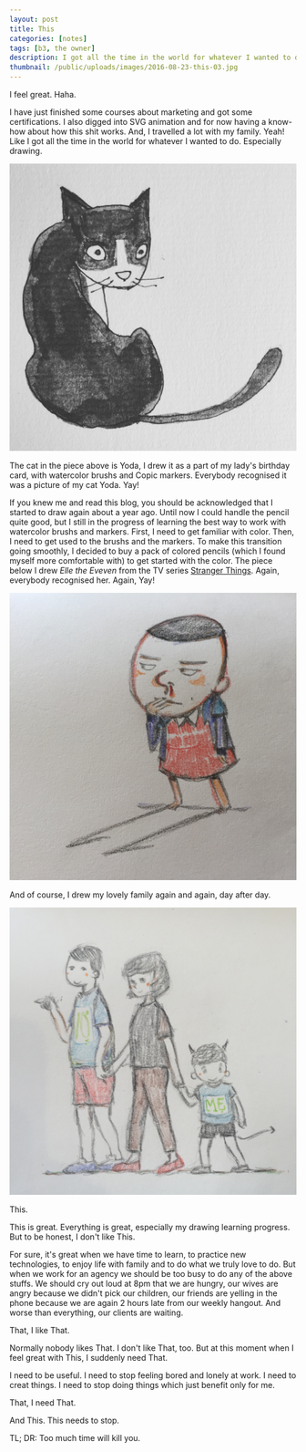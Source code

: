 ```yaml
---
layout: post
title: This
categories: [notes]
tags: [b3, the owner]
description: I got all the time in the world for whatever I wanted to do. Especially drawing.
thumbnail: /public/uploads/images/2016-08-23-this-03.jpg
---
```



I feel great. Haha.

I have just finished some courses about marketing and got some certifications. I also digged into SVG animation and for now having a know-how about how this shit works. And, I travelled a lot with my family. Yeah! Like I got all the time in the world for whatever I wanted to do. Especially drawing.

![Yoda the Cat](/public/uploads/images/2016-08-23-this-03.jpg "Yoda the Cat")

The cat in the piece above is Yoda, I drew it as a part of my lady's birthday card, with watercolor brushs and Copic markers. Everybody recognised it was a picture of my cat Yoda. Yay!

If you knew me and read this blog, you should be acknowledged that I started to draw again about a year ago. Until now I could handle the pencil quite good, but I still in the progress of learning the best way to work with watercolor brushs and markers. First, I need to get familiar with color. Then, I need to get used to the brushs and the markers. To make this transition going smoothly, I decided to buy a pack of colored pencils (which I found myself more comfortable with) to get started with the color. The piece below I drew *Elle the Eveven* from the TV series [Stranger Things](https://en.wikipedia.org/wiki/Stranger_Things_(TV_series)). Again, everybody recognised her. Again, Yay!

![El the Eleven](/public/uploads/images/2016-08-23-this-01.jpg "El the Eleven")

And of course, I drew my lovely family again and again, day after day.

![The Husband, the Lion and the Deer](/public/uploads/images/2016-08-23-this-02.jpg "The Husband, the Lion and the Deer")

This.

This is great. Everything is great, especially my drawing learning progress. But to be honest, I don't like This.

For sure, it's great when we have time to learn, to practice new technologies, to enjoy life with family and to do what we truly love to do. But when we work for an agency we should be too busy to do any of the above stuffs. We should cry out loud at 8pm that we are hungry, our wives are angry because we didn't pick our children, our friends are yelling in the phone because we are again 2 hours late from our weekly hangout. And worse than everything, our clients are waiting.

That, I like That.

Normally nobody likes That. I don't like That, too. But at this moment when I feel great with This, I suddenly need That.

I need to be useful. I need to stop feeling bored and lonely at work. I need to creat things. I need to stop doing things which just benefit only for me.

That, I need That.

And This. This needs to stop.

TL; DR: Too much time will kill you.
